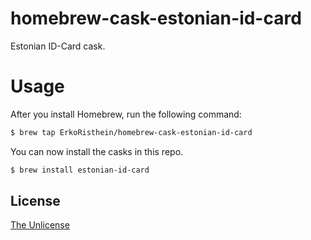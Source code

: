 # homebrew-cask-estonian-id-card
Estonian ID-Card cask.

# Usage

After you install Homebrew, run the following command:

```sh
$ brew tap ErkoRisthein/homebrew-cask-estonian-id-card
```

You can now install the casks in this repo.

```sh
$ brew install estonian-id-card
```

## License
[The Unlicense](http://unlicense.org/)
